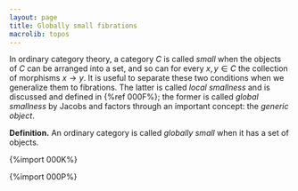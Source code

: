 ```yaml
---
layout: page
title: Globally small fibrations
macrolib: topos
---
```


In ordinary category theory, a category $C$ is called *small* when the objects
of $C$ can be arranged into a set, and so can for every $x,y\in C$ the
collection of morphisms $x\to y$. It is useful to separate these two conditions
when we generalize them to fibrations. The latter is called *local smallness*
and is discussed and defined in {%ref 000F%}; the former is called *global
smallness* by Jacobs and factors through an important concept: the *generic object*.

**Definition.** An ordinary category is called *globally small* when it has a set of objects.

{%import 000K%}

{%import 000P%}
